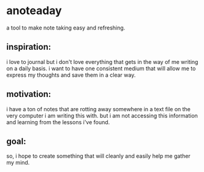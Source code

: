 # anoteaday
a tool to make note taking easy and refreshing.

## inspiration:
i love to journal but i don't love everything that gets in the way of me writing on a daily basis. i want to have one consistent medium that will allow me to express my thoughts and save them in a clear way. 

## motivation:
i have a ton of notes that are rotting away somewhere in a text file on the very computer i am writing this with. but i am not accessing this information and learning from the lessons i've found.

## goal:
so, i hope to create something that will cleanly and easily help me gather my mind.
